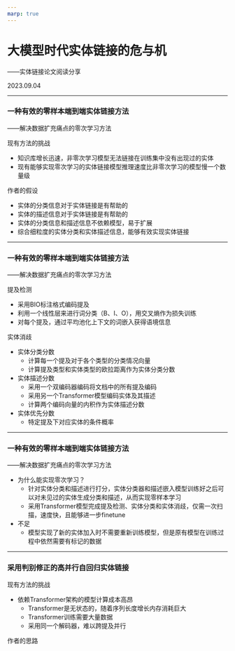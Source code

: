```yaml
---
marp: true
---
```


# 大模型时代实体链接的危与机

——实体链接论文阅读分享

2023.09.04

---

### 一种有效的零样本端到端实体链接方法

——解决数据扩充痛点的零次学习方法

现有方法的挑战
* 知识库增长迅速，非零次学习模型无法链接在训练集中没有出现过的实体
* 现有能够实现零次学习的实体链接模型推理速度比非零次学习的模型慢一个数量级

作者的假设
* 实体的分类信息对于实体链接是有帮助的
* 实体的描述信息对于实体链接是有帮助的
* 实体的分类信息和描述信息不依赖模型，易于扩展
* 综合细粒度的实体分类和实体描述信息，能够有效实现实体链接

---


### 一种有效的零样本端到端实体链接方法

——解决数据扩充痛点的零次学习方法

提及检测
* 采用BIO标注格式编码提及
* 利用一个线性层来进行词分类（B、I、O），用交叉熵作为损失训练
* 对每个提及，通过平均池化上下文的词嵌入获得语境信息

实体消歧
* 实体分类分数
  * 计算每一个提及对于各个类型的分类情况向量
  * 计算提及类型和实体类型的欧拉距离作为实体分类分数
* 实体描述分数
  * 采用一个双编码器编码将文档中的所有提及编码
  * 采用另一个Transformer模型编码实体及其描述
  * 计算两个编码向量的内积作为实体描述分数
* 实体优先分数
  * 特定提及下对应实体的条件概率


---


### 一种有效的零样本端到端实体链接方法

——解决数据扩充痛点的零次学习方法

* 为什么能实现零次学习？
  * 针对实体分类和描述进行打分，实体分类器和描述嵌入模型训练好之后可以对未见过的实体生成分类和描述，从而实现零样本学习
  * 采用Transformer模型完成提及检测、实体分类和实体消歧，仅需一次扫描，速度快，且能够进一步finetune
* 不足
  * 模型实现了新的实体加入时不需要重新训练模型，但是原有模型在训练过程中依然需要有标记的数据


---

### 采用判别修正的高并行自回归实体链接

现有方法的挑战
* 依赖Transformer架构的模型计算成本高昂
  * Transformer是无状态的，随着序列长度增长内存消耗巨大
  * Transformer训练需要大量数据
  * 采用同一个解码器，难以跨提及并行

作者的思路
